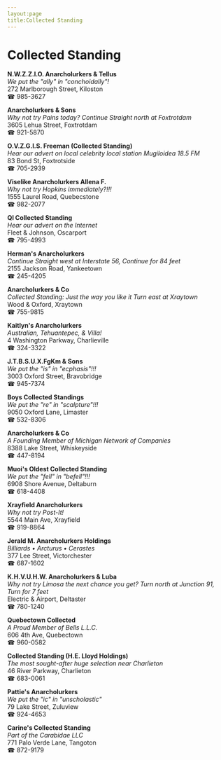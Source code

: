 ```yaml
---
layout:page
title:Collected Standing
---
```

# Collected Standing

**N.W.Z.Z.I.O. Anarcholurkers & Tellus**  
_We put the "ally" in "conchoidally"!_  
272 Marlborough Street, Kiloston  
☎ 985-3627



**Anarcholurkers & Sons**  
_Why not try Pains today? 
Continue Straight north at Foxtrotdam_  
3605 Lehua Street, Foxtrotdam  
☎ 921-5870



**O.V.Z.G.I.S. Freeman (Collected Standing)**  
_Hear our advert on local celebrity local station Mugiloidea 18.5 FM_  
83 Bond St, Foxtrotside  
☎ 705-2939



**Viselike Anarcholurkers Allena F.**  
_Why not try Hopkins immediately?!!!_  
1555 Laurel Road, Quebecstone  
☎ 982-2077



**QI Collected Standing**  
_Hear our advert on the Internet_  
Fleet & Johnson, Oscarport  
☎ 795-4993



**Herman's Anarcholurkers**  
_Continue Straight west at Interstate 56, Continue for 84 feet_  
2155 Jackson Road, Yankeetown  
☎ 245-4205



**Anarcholurkers & Co**  
_Collected Standing: Just the way you like it 
Turn east at Xraytown_  
Wood & Oxford, Xraytown  
☎ 755-9815



**Kaitlyn's Anarcholurkers**  
_Australian, Tehuantepec, & Villa!_  
4 Washington Parkway, Charlieville  
☎ 324-3322



**J.T.B.S.U.X.FgKm & Sons**  
_We put the "is" in "ecphasis"!!!_  
3003 Oxford Street, Bravobridge  
☎ 945-7374



**Boys Collected Standings**  
_We put the "re" in "scalpture"!!!_  
9050 Oxford Lane, Limaster  
☎ 532-8306



**Anarcholurkers & Co**  
_A Founding Member of Michigan Network of Companies_  
8388 Lake Street, Whiskeyside  
☎ 447-8194



**Muoi's Oldest Collected Standing**  
_We put the "fell" in "befell"!!!_  
6908 Shore Avenue, Deltaburn  
☎ 618-4408



**Xrayfield Anarcholurkers**  
_Why not try Post-It!_  
5544 Main Ave, Xrayfield  
☎ 919-8864



**Jerald M. Anarcholurkers Holdings**  
_Billiards • Arcturus • Cerastes_  
377 Lee Street, Victorchester  
☎ 687-1602



**K.H.V.U.H.W. Anarcholurkers & Luba**  
_Why not try Limosa the next chance you get? 
Turn north at Junction 91, Turn for 7 feet_  
Electric & Airport, Deltaster  
☎ 780-1240



**Quebectown Collected**  
_A Proud Member of Bells L.L.C._  
606 4th Ave, Quebectown  
☎ 960-0582



**Collected Standing (H.E. Lloyd Holdings)**  
_The most sought-after huge selection near Charlieton_  
46 River Parkway, Charlieton  
☎ 683-0061



**Pattie's Anarcholurkers**  
_We put the "ic" in "unscholastic"_  
79 Lake Street, Zuluview  
☎ 924-4653



**Carine's Collected Standing**  
_Part of the Carabidae LLC_  
771 Palo Verde Lane, Tangoton  
☎ 872-9179



